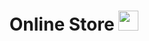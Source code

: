 <h1 align="center">Online Store
<img src="https://github.com/blackcater/blackcater/raw/main/images/Hi.gif" height="32"/></h1>
